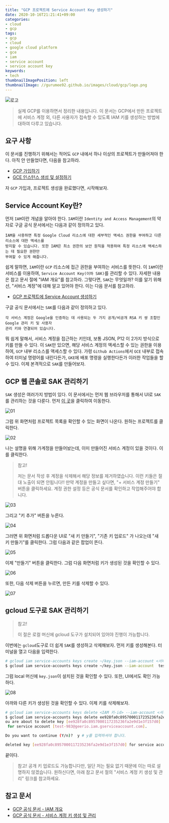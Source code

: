 ```yaml
---
title: "GCP 프로젝트에 Service Account Key 생성하기"
date: 2020-10-16T21:21:41+09:00
categories:
- cloud
- gcp
tags:
- gcp
- cloud
- google cloud platform
- gce
- iam
- service account
- service account key
keywords:
- tech
thumbnailImagePosition: left
thumbnailImage: //gurumee92.github.io/images/cloud/gcp/logo.png
---
```


<!--more-->

![로고](/images/cloud/gcp/logo.png)

> 실제 GCP를 이용하면서 정리한 내용입니다. 이 문서는 GCP에서 만든 프로젝트에 서비스 계정 외, 다른 사용자가 접속할 수 있도록 IAM 키를 생성하는 방법에 대하여 다루고 있습니다.


## 요구 사항

이 문서를 진행하기 위해서는 적어도 `GCP` 내에서 하나 이상의 프로젝트가 만들어져야 한다. 아직 안 만들었다면, 다음을 참고하라.

* [GCP 가입하기](https://gurumee92.github.io/2020/09/gcp-%EA%B0%80%EC%9E%85%ED%95%98%EA%B8%B0/)
* [GCE 인스턴스 생성 및 설정하기](https://gurumee92.github.io/2020/09/gce-%EC%9D%B8%EC%8A%A4%ED%84%B4%EC%8A%A4-%EC%83%9D%EC%84%B1-%EB%B0%8F-%EC%84%A4%EC%A0%95%ED%95%98%EA%B8%B0/)

자 `GCP` 가입과, 프로젝트 생성을 완료했다면, 시작해보자.


## Service Account Key란?

먼저 `IAM`이란 개념을 알아야 한다. `IAM`이란 `Identity and Access Management`의 약자로 구글 공식 문서에서는 다음과 같이 정의하고 있다.

    IAM을 사용하면 특정 Google Cloud 리소스에 대한 세부적인 액세스 권한을 부여하고 다른 리소스에 대한 액세스를 
    방지할 수 있습니다. 또한 IAM은 최소 권한의 보안 원칙을 적용하여 특정 리소스에 액세스하는 데 필요한 권한만 
    부여할 수 있게 해줍니다.

쉽게 말하면, `IAM`이란 `GCP` 리소스에 접근 권한을 부여하는 서비스를 뜻한다. 이 `IAM`이란 서비스를 이용하여, `Service Account Key(이하 SAK)`를 관리할 수 있다. 자세한 내용은 참고 문서 절에 "IAM 개요"를 참고하라. 그렇다면, `SAK`는 무엇일까? 이를 알기 위해선, "서비스 계정"에 대해 알고 있어야 한다. 이는 다음 문서를 참고하라.

* [GCP 프로젝트에 Service Account 생성하기]()

구글 공식 문서에서는 `SAK`를 다음과 같이 정의하고 있다.

    각 서비스 계정은 Google을 인증하는 데 사용되는 두 가지 공개/비공개 RSA 키 쌍 조합인 Google 관리 키 및 사용자 
    관리 키와 연결되어 있습니다.

뭐 쉽게 말해서, 서비스 계정을 접근하는 키인데, 보통 JSON, P12 이 2가지 방식으로 키를 만들 수 있다. 이 `SAK`만 있으면, 해당 서비스 계정의 액세스할 수 있는 권한을 이용하여, `GCP` 내부 리소스를 액세스할 수 있다. 가령 `Github Actions`에서 `GCE` 내부로 접속하여 터미널 명령어를 내린다든가, `GKE`에 배포 명령을 실행한다든가 이러한 작업들을 할 수 있다. 이제 본격적으로 `SAK`를 만들어보자.


## GCP 웹 콘솔로 SAK 관리하기

`SAK` 생성은 여러가지 방법이 있다. 이 문서에서는 먼저 웹 브라우저를 통해서 UI로 `SAK`를 관리하는 것을 다룬다. 먼저 [이 곳](https://console.cloud.google.com/projectselector2/iam-admin/serviceaccounts)을 클릭하여 이동한다.

![01](/images/cloud/gcp/05-create-service-account-key/01.png)

그럼 위 화면처럼 프로젝트 목록을 확인할 수 있는 화면이 나온다. 원하는 프로젝트를 클릭한다. 

![02](/images/cloud/gcp/05-create-service-account-key/02.png)

나는 설명을 위해 가계정을 만들어놨는데, 이미 만들어진 서비스 계정이 있을 것이다. 이를 클릭한다. 

> 참고!
> 
> 저는 문서 작성 후 계정을 삭제해서 해당 정보를 제거하였습니다. 이런 키들은 절대 노출이 되면 안됩니다!! 만약 계정을 만들고 싶다면, "+ 서비스 계정 만들기" 버튼을 클릭하세요. 계정 권한 설정 등은 공식 문서를 확인하고 작업해주어야 합니다.

![03](/images/cloud/gcp/05-create-service-account-key/03.png)

그리고 "키 추가" 버튼을 누른다. 

![04](/images/cloud/gcp/05-create-service-account-key/04.png)

그러면 위 화면처럼 드롭다운 UI로 "새 키 만들기", "기존 키 업로드" 가 나오는데 "새 키 만들기"를 클릭한다. 그럼 다음과 같은 팝업이 뜬다.

![05](/images/cloud/gcp/05-create-service-account-key/05.png)

이제 "만들기" 버튼을 클릭한다. 그럼 다음 화면처럼 키가 생성된 것을 확인할 수 있다.

![06](/images/cloud/gcp/05-create-service-account-key/06.png)

또한, 다음 삭제 버튼을 누르면, 만든 키를 삭제할 수 있다.

![07](/images/cloud/gcp/05-create-service-account-key/07.png)


## gcloud 도구로 SAK 관리하기

> 참고!
> 
> 이 절은 로컬 머신에 gcloud 도구가 설치되어 있어야 진행이 가능합니다.

이번에는 `gcloud`도구로 더 쉽게 `SAK`를 생성하고 삭제해보자. 먼저 키를 생성해본다. 터미널을 열고 다음을 입력한다.

```bash
# gcloud iam service-accounts keys create ~/key.json --iam-account <서비스 계정 이름>@<프로젝트 id>.iam.gserviceaccount.com
$ gcloud iam service-accounts keys create ~/key.json --iam-account  test-983@geerio.iam.gserviceaccount.com
```

그럼 local 머신에 `key.json`이 설치된 것을 확인할 수 있다. 또한, UI에서도 확인 가능하다.

![08](/images/cloud/gcp/05-create-service-account-key/08.png)

아까와 다른 키가 생성된 것을 확인할 수 있다. 이제 키를 삭제해보자.

```bash
# gcloud iam service-accounts keys delete <IAM 키-id> --iam-account <서비스 계정 이름>@<프로젝트 id>.iam.gserviceaccount.com
$ gcloud iam service-accounts keys delete ee928fa0c8957000117235236fa2e9d1e3f157d0 --iam-account test-983@geerio.iam.gserviceaccount.com
ou are about to delete key [ee928fa0c8957000117235236fa2e9d1e3f157d0]
 for service account [test-983@geerio.iam.gserviceaccount.com].

Do you want to continue (Y/n)?  y # y를 입력하셔야 합니다.

deleted key [ee928fa0c8957000117235236fa2e9d1e3f157d0] for service account [test-983@geerio.iam.gserviceaccount.com]
```

끝이다.


> 참고!
> 공개 키 업로드도 가능합니다만, 일단 저는 필요 없기 때문에 이는 따로 설명하지 않겠습니다. 원하신다면, 아래 참고 문서 절의 "서비스 계정 키 생성 및 관리" 링크를 참고하세요.


## 참고 문서

* [GCP 공식 문서 - IAM 개요](https://cloud.google.com/iam/docs/overview?hl=ko)
* [GCP 공식 문서 - 서비스 계정 키 생성 및 관리](https://cloud.google.com/iam/docs/creating-managing-service-account-keys?hl=ko#iam-service-account-keys-create-console)
